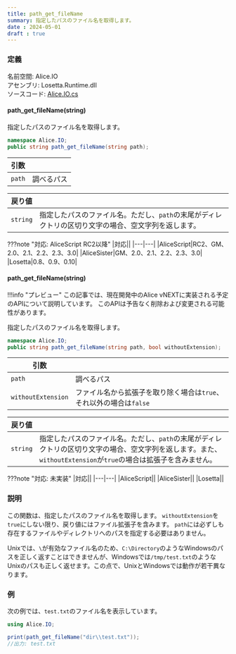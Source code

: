 ```yaml
---
title: path_get_fileName
summary: 指定したパスのファイル名を取得します。
date : 2024-05-01
draft : true
---
```


### 定義
名前空間: Alice.IO<br/>
アセンブリ: Losetta.Runtime.dll<br/>
ソースコード: [Alice.IO.cs](https://github.com/WSOFT-Project/Losetta/blob/master/Losetta.Runtime/Alice.IO.cs)

#### path_get_fileName(string)

指定したパスのファイル名を取得します。

```cs title="AliceScript"
namespace Alice.IO;
public string path_get_fileName(string path);
```

|引数| |
|-|-|
|`path`|調べるパス|

|戻り値| |
|-|-|
|`string`|指定したパスのファイル名。ただし、`path`の末尾がディレクトリの区切り文字の場合、空文字列を返します。|

???note "対応: AliceScript RC2以降"
    |対応||
    |---|---|
    |AliceScript|RC2、GM、2.0、2.1、2.2、2.3、3.0|
    |AliceSister|GM、2.0、2.1、2.2、2.3、3.0|
    |Losetta|0.8、0.9、0.10|


#### path_get_fileName(string)

!!!info "プレビュー"
    この記事では、現在開発中のAlice vNEXTに実装される予定のAPIについて説明しています。
    このAPIは予告なく削除および変更される可能性があります。

指定したパスのファイル名を取得します。

```cs title="AliceScript"
namespace Alice.IO;
public string path_get_fileName(string path, bool withoutExtension);
```

|引数| |
|-|-|
|`path`|調べるパス|
|`withoutExtension`|ファイル名から拡張子を取り除く場合は`true`、それ以外の場合は`false`|

|戻り値| |
|-|-|
|`string`|指定したパスのファイル名。ただし、`path`の末尾がディレクトリの区切り文字の場合、空文字列を返します。また、`withoutExtension`が`true`の場合は拡張子を含みません。|

???note "対応: 未実装"
    |対応||
    |---|---|
    |AliceScript||
    |AliceSister||
    |Losetta||


### 説明
この関数は、指定したパスのファイル名を取得します。
`withoutExtension`を`true`にしない限り、戻り値にはファイル拡張子を含みます。
`path`には必ずしも存在するファイルやディレクトリへのパスを指定する必要はありません。

Unixでは、`\`が有効なファイル名のため、`C:\Directory`のようなWindowsのパスを正しく返すことはできませんが、Windowsでは`/tmp/test.txt`のようなUnixのパスも正しく返せます。この点で、UnixとWindowsでは動作が若干異なります。

### 例
次の例では、`test.txt`のファイル名を表示しています。

```cs title="AliceScript"
using Alice.IO;

print(path_get_fileName("dir\\test.txt"));
//出力: test.txt
```